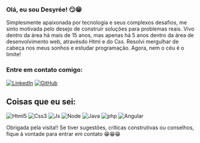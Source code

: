 ### Olá, eu sou Desyrée! 😏😁
Simplesmente apaixonada por tecnologia e seus complexos desafios, me sinto motivada pelo desejo de construir soluções para problemas reais. Vivo dentro da área há mais de 15 anos, mas apenas há 5 anos dentro da área de desenvolvimento web, atravésdo Html e do Css. Resolvi mergulhar de cabeça nos meus sonhos e estudar programação. Agora, nem o céu é o limite! 

### Entre em contato comigo:


[![LinkedIn](https://img.shields.io/badge/LinkedIn-0077B5?style=for-the-badge&logo=linkedin&logoColor=white)](https://www.linkedin.com/in/desyree-monteiro/) [![GitHub](https://img.shields.io/badge/GitHub-100000?style=for-the-badge&logo=github&logoColor=white)](https://github.com/ddssweb)

## Coisas que eu sei:

![Html5](https://img.shields.io/badge/HTML5-E34F26?style=for-the-badge&logo=html5&logoColor=white) ![Css3](https://img.shields.io/badge/CSS3-1572B6?style=for-the-badge&logo=css3&logoColor=white) ![Js](https://img.shields.io/badge/JavaScript-F7DF1E?style=for-the-badge&logo=javascript&logoColor=black) ![Node](https://img.shields.io/badge/Node.js-43853D?style=for-the-badge&logo=node.js&logoColor=white) ![Java](https://img.shields.io/badge/Java-ED8B00?style=for-the-badge&logo=openjdk&logoColor=white) ![php](https://img.shields.io/badge/PHP-777BB4?style=for-the-badge&logo=php&logoColor=white) ![Angular](https://img.shields.io/badge/Angular-DD0031?style=for-the-badge&logo=angular&logoColor=white)


Obrigada pela visita!! Se tiver sugestões, críticas construtivas ou conselhos, fique à vontade  para entrar em contato 😁😁😁
